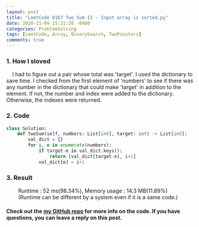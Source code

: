 ```yaml
---
layout: post
title: "LeetCode 0167 Two Sum II - Input array is sorted.py" 
date: 2020-11-09 15:21:28 -0400
categories: ProblemSolving
tags: [LeetCode, Array, BinarySearch, TwoPointers]
comments: true
---
```


### 1. How I sloved
&nbsp;&nbsp;&nbsp;&nbsp;I had to figure out a pair whose total was 'target'. I used the dictionary to save time. I checked from the first element of 'numbers' to see if there was any number in the dictionary that could make 'target' in addition to the element. If not, the number and index were added to the dictionary. Otherwise, the indexes were returned.

### 2. Code
```python
class Solution:
    def twoSum(self, numbers: List[int], target: int) -> List[int]:
        val_dict = {}
        for i, e in enumerate(numbers):
            if target-e in val_dict.keys():
                return [val_dict[target-e], i+1]
            val_dict[e] = i+1
```

### 3. Result
&nbsp;&nbsp;&nbsp;&nbsp;&nbsp;&nbsp;&nbsp;&nbsp;Runtime : 52 ms(98.34%), Memory usage : 14.3 MB(11.89%)  
&nbsp;&nbsp;&nbsp;&nbsp;&nbsp;&nbsp;&nbsp;&nbsp;(Runtime can be different by a system even if it is a same code.)

#### Check out the [my GitHub repo][hyuk-gh] for more info on the code. If you have questions, you can leave a reply on this post.
[hyuk-gh]:   https://github.com/dlgur1994/StudyAlgorithms
